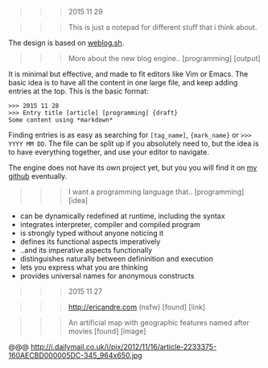 >>> 2015 11 29

>>> <span id="about"> This is just a notepad for different stuff that i think about.</span>

The design is based on [weblog.sh](http://weblog.sh).

>>> More about the new blog engine.. [programming] [output]

It is minimal but effective, and made to fit editors like Vim or Emacs. The basic idea is to have all the content in one large file, and keep adding entries at the top. This is the basic format:

    >>> 2015 11 28
    >>> Entry title [article] [programming] {draft}
    Some content using *markdown*

Finding entries is as easy as searching for `[tag_name]`, `{mark_name}` or `>>> YYYY MM DD`. The file can be split up if you absolutely need to, but the idea is to have everything together, and use your editor to navigate.

The engine does not have its own project yet, but you you will find it on [my github](//github.com/jbe) eventually.

>>> I want a programming language that..  [programming] [idea]

- can be dynamically redefined at runtime, including the syntax
- integrates interpreter, compiler and compiled program
- is strongly typed without anyone noticing it
- defines its functional aspects imperatively
- ..and its imperative aspects functionally
- distinguishes naturally between defininition and execution
- lets you express what you are thinking
- provides universal names for anonymous constructs

>>> 2015 11 27

>>> <http://ericandre.com> (nsfw) [found] [link]

>>> An artificial map with geographic features named after movies [found] [image]

@@@ http://i.dailymail.co.uk/i/pix/2012/11/16/article-2233375-160AECBD000005DC-345_964x650.jpg
